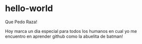 # hello-world

Que Pedo Raza!

Hoy marca un dia especial para todos los humanos en cual yo me encuentro
en aprender github como la abuelita de batman!
